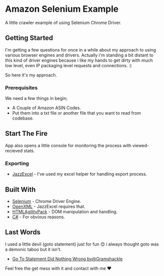 # Amazon Selenium Example

A little crawler example of using Selenium Chrome Driver.

## Getting Started

I'm getting a few questions for once in a while about my approach to using various browser engines and drivers. Actually i'm standing a bit distant to this kind of driver engines because i like my hands to get dirty with much low level, even IP packaging level requests and connections. :)

So here it's my approach.

### Prerequisites

We need a few things in begin;

* A Couple of Amazon ASIN Codes.
* Put them into a txt file or another file that you want to read from codebase.

## Start The Fire

App also opens a little console for monitoring the process with viewed-recieved stats.

### Exporting

* [JazzExcel](https://github.com/erkmenesen/JazzFramework) - I've used my excel helper for handling export process.


## Built With

* [Selenium](https://www.selenium.dev/) - Chrome Driver Engine.
* [OpenXML](https://github.com/OfficeDev/Open-XML-SDK) - JazzExcel requires that.
* [HTMLAgilityPack](https://html-agility-pack.net/) - DOM manipulation and handling.
* [C#](https://docs.microsoft.com/tr-tr/dotnet/csharp/) - For obvious reasons.
## Last Words
I used a little devil (goto statement) just for fun 😊 i always thought goto was a demonic taboo but it isn't.
* [Go To Statement Did Nothing Wrong by@Gramshackle](https://hackernoon.com/go-to-statement-did-nothing-wrong-199bae7bda2e)

Feel free the get mess with it and contact with me ❤️
